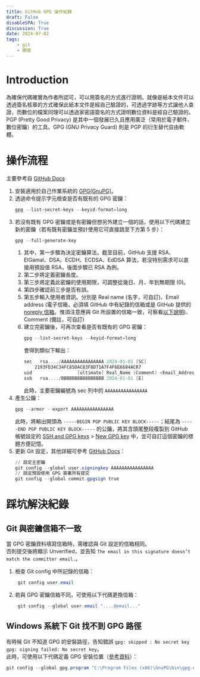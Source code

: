 ```yaml
---
title: GitHub GPG 操作紀錄
draft: False
disableSPA: True
discussion: True
date: 2024-07-02
tags:
    - git
    - 開發
---
```

# Introduction
為確保代碼確實為作者所認可，可以用簽名的方式進行證明。就像是紙本文件可以透過簽名核章的方式確保此紙本文件是經自己驗證的，可透過字跡等方式讓他人查證，而數位的檔案同理可以透過家密語簽名的方式證明數位資料是經自己驗證的。PGP (Pretty Good Privacy) 是其中一個發展已久且應用廣泛（常用於電子郵件、數位密鑰）的工具。GPG (GNU Privacy Guard) 則是 PGP 的衍生替代自由軟體。

# 操作流程
主要參考自 [GitHub Docs](https://docs.github.com/en/authentication/managing-commit-signature-verification/checking-for-existing-gpg-keys)
1. 安裝適用於自己作業系統的 [GPG(GnuPG)](https://www.gnupg.org/)。
2. 透過命令提示字元檢查是否有既有的 GPG 密鑰：  
	```powershell
	gpg --list-secret-keys --keyid-format=long
	```
3. 若沒有既有 GPG 密鑰或是有密鑰但想另外建立一個的話，使用以下代碼建立新的密鑰（若有既有密鑰並預計使用它可直接跳至下方第 5 步）：  
	```powershell
	gpg --full-generate-key
	```
	1. 其中，第一步驟為決定密鑰算法。截至目前，GitHub 支援 RSA、ElGamal、DSA、ECDH、ECDSA、EdDSA 算法，若沒特別需求可以直接用預設值 RSA，後面步驟已 RSA 為例。
	2. 第二步將定義密鑰長度。
	3. 第三步將定義此密鑰的使用期限，可調整從幾日、月、年到無期限 (0)。
	4. 第四步確認前三步是否有誤。
	5. 第五步輸入使用者資訊。分別是 Real name (名字，可自訂)、Email address (電子信箱，必須填 GitHub 中有紀錄的信箱或是 GitHub 提供的 [noreply 信箱](https://github.com/settings/emails)。惟須注意應與 Git 所設置的信箱一致，可察看[以下說明](#git-與密鑰信箱不一致))、Comment (備註，可自訂)
	6. 建立完密鑰後，可再次查看是否有既有的 GPG 密鑰：  
        ```powershell
        gpg --list-secret-keys --keyid-format=long
        ```
        會得到類似下輸出：  
        ```powershell
        sec   rsa..../AAAAAAAAAAAAAAAA 2024-01-01 [SC]
            2193FD34C34FC85DAC83F8D71A7F4F6E6684ACR7
        uid                 [ultimate] Real_Name (Comment) <Email_Address>
        ssb   rsa..../BBBBBBBBBBBBBBBB 2024-01-01 [E]
        ```
        此時，主要密鑰編號為 sec 列中的 `AAAAAAAAAAAAAAAA`
4. 產生公鑰：  
	```powershell
	gpg --armor --export AAAAAAAAAAAAAAAA
	```
	此時，將輸出開頭為 `-----BEGIN PGP PUBLIC KEY BLOCK-----`；結尾為 `-----END PGP PUBLIC KEY BLOCK-----` 的公鑰，將其含頭尾整段複製到 GitHub 帳號設定的 [SSH and GPG keys](https://github.com/settings/keys) > [New GPG key](https://github.com/settings/gpg/new) 中，並可自訂這個密鑰的標題方便記憶。
5. 更新 Git 設定，其他詳細可參考 [GitHub Docs](https://docs.github.com/en/authentication/managing-commit-signature-verification/telling-git-about-your-signing-key)：  
	```powershell
	// 設定主密鑰
	git config --global user.signingkey AAAAAAAAAAAAAAAA
	// 設定預設使用 GPG 簽署所有提交
	git config --global commit.gpgsign true
	```

# 踩坑解決紀錄
## Git 與密鑰信箱不一致
當 GPG 密鑰資料填寫信箱時，需確認與 Git 設定的信箱相同。  
否則提交後將顯示 Unverified，並告知 `The email in this signature doesn’t match the committer email.`。
1. 檢查 Git config 中所記錄的信箱：
	```powershell
	 git config user.email
	```
2. 若與 GPG 密鑰信箱不同，可使用以下代碼更換信箱：
	```powershell
	 git config --global user.email "....@email..."
	```

## Windows 系統下 Git 找不到 GPG 路徑
有時候 Git 不知道 GPG 的安裝路徑，告知錯誤 `gpg: skipped : No secret key gpg: signing failed: No secret key`。  
此時，可使用以下代碼定義 GPG 安裝位置（[參考資料](https://stackoverflow.com/questions/36810467/git-commit-signing-failed-secret-key-not-available/51009405#51009405)）：  

```powershell
git config --global gpg.program "C:\Program Files (x86)\GnuPG\bin\gpg.exe"
```